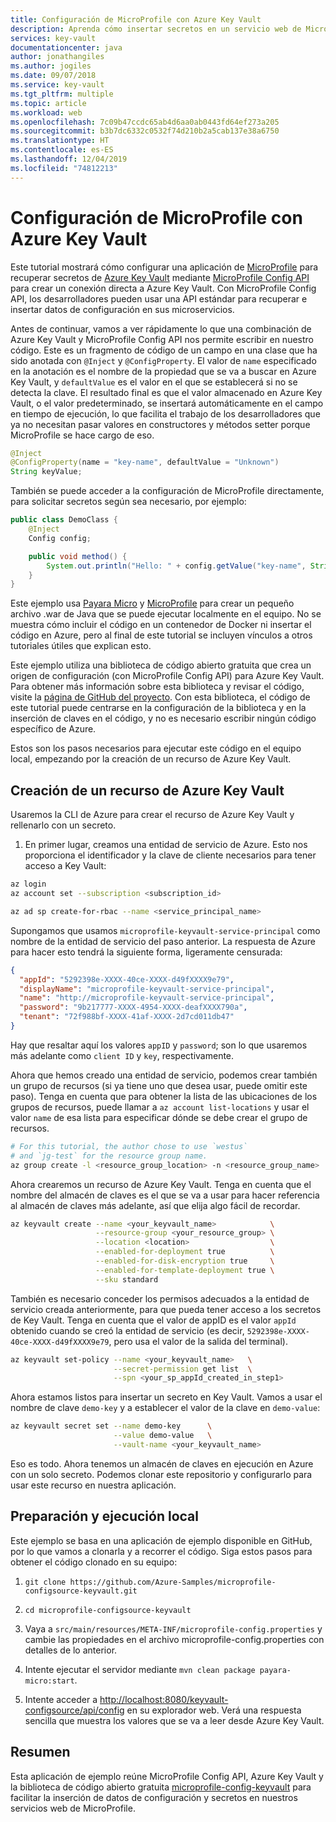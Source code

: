 ```yaml
---
title: Configuración de MicroProfile con Azure Key Vault
description: Aprenda cómo insertar secretos en un servicio web de MicroProfile con Azure Key Vault
services: key-vault
documentationcenter: java
author: jonathangiles
ms.author: jogiles
ms.date: 09/07/2018
ms.service: key-vault
ms.tgt_pltfrm: multiple
ms.topic: article
ms.workload: web
ms.openlocfilehash: 7c09b47ccdc65ab4d6aa0ab0443fd64ef273a205
ms.sourcegitcommit: b3b7dc6332c0532f74d210b2a5cab137e38a6750
ms.translationtype: HT
ms.contentlocale: es-ES
ms.lasthandoff: 12/04/2019
ms.locfileid: "74812213"
---
```

# <a name="configure-microprofile-with-azure-key-vault"></a>Configuración de MicroProfile con Azure Key Vault

Este tutorial mostrará cómo configurar una aplicación de [MicroProfile](http://microprofile.io) para recuperar secretos de [Azure Key Vault](https://azure.microsoft.com/services/key-vault/) mediante [MicroProfile Config API](https://microprofile.io/project/eclipse/microprofile-config) para crear un conexión directa a Azure Key Vault. Con MicroProfile Config API, los desarrolladores pueden usar una API estándar para recuperar e insertar datos de configuración en sus microservicios.

Antes de continuar, vamos a ver rápidamente lo que una combinación de Azure Key Vault y MicroProfile Config API nos permite escribir en nuestro código. Este es un fragmento de código de un campo en una clase que ha sido anotada con `@Inject` y `@ConfigProperty`. El valor de `name` especificado en la anotación es el nombre de la propiedad que se va a buscar en Azure Key Vault, y `defaultValue` es el valor en el que se establecerá si no se detecta la clave. El resultado final es que el valor almacenado en Azure Key Vault, o el valor predeterminado, se insertará automáticamente en el campo en tiempo de ejecución, lo que facilita el trabajo de los desarrolladores que ya no necesitan pasar valores en constructores y métodos setter porque MicroProfile se hace cargo de eso.

```java
@Inject
@ConfigProperty(name = "key-name", defaultValue = "Unknown")
String keyValue;
```

También se puede acceder a la configuración de MicroProfile directamente, para solicitar secretos según sea necesario, por ejemplo:

```java
public class DemoClass {
    @Inject
    Config config;

    public void method() {
        System.out.println("Hello: " + config.getValue("key-name", String.class));
    }
}
```

Este ejemplo usa [Payara Micro](https://www.payara.fish/payara_micro) y [MicroProfile](https://microprofile.io/) para crear un pequeño archivo .war de Java que se puede ejecutar localmente en el equipo. No se muestra cómo incluir el código en un contenedor de Docker ni insertar el código en Azure, pero al final de este tutorial se incluyen vínculos a otros tutoriales útiles que explican esto.

Este ejemplo utiliza una biblioteca de código abierto gratuita que crea un origen de configuración (con MicroProfile Config API) para Azure Key Vault. Para obtener más información sobre esta biblioteca y revisar el código, visite la [página de GitHub del proyecto](https://github.com/Azure/azure-microprofile/tree/master/microprofile-config-keyvault). Con esta biblioteca, el código de este tutorial puede centrarse en la configuración de la biblioteca y en la inserción de claves en el código, y no es necesario escribir ningún código específico de Azure.

Estos son los pasos necesarios para ejecutar este código en el equipo local, empezando por la creación de un recurso de Azure Key Vault.

## <a name="creating-an-azure-key-vault-resource"></a>Creación de un recurso de Azure Key Vault

Usaremos la CLI de Azure para crear el recurso de Azure Key Vault y rellenarlo con un secreto.

1. En primer lugar, creamos una entidad de servicio de Azure. Esto nos proporciona el identificador y la clave de cliente necesarios para tener acceso a Key Vault:

```bash
az login
az account set --subscription <subscription_id>

az ad sp create-for-rbac --name <service_principal_name>
```

Supongamos que usamos `microprofile-keyvault-service-principal` como nombre de la entidad de servicio del paso anterior. La respuesta de Azure para hacer esto tendrá la siguiente forma, ligeramente censurada:

```json
{
  "appId": "5292398e-XXXX-40ce-XXXX-d49fXXXX9e79",
  "displayName": "microprofile-keyvault-service-principal",
  "name": "http://microprofile-keyvault-service-principal",
  "password": "9b217777-XXXX-4954-XXXX-deafXXXX790a",
  "tenant": "72f988bf-XXXX-41af-XXXX-2d7cd011db47"
}
```

Hay que resaltar aquí los valores `appID` y `password`; son lo que usaremos más adelante como `client ID` y `key`, respectivamente.

Ahora que hemos creado una entidad de servicio, podemos crear también un grupo de recursos (si ya tiene uno que desea usar, puede omitir este paso). Tenga en cuenta que para obtener la lista de las ubicaciones de los grupos de recursos, puede llamar a `az account list-locations` y usar el valor `name` de esa lista para especificar dónde se debe crear el grupo de recursos.

```bash
# For this tutorial, the author chose to use `westus`
# and `jg-test` for the resource group name.
az group create -l <resource_group_location> -n <resource_group_name>
```

Ahora crearemos un recurso de Azure Key Vault. Tenga en cuenta que el nombre del almacén de claves es el que se va a usar para hacer referencia al almacén de claves más adelante, así que elija algo fácil de recordar.

```bash
az keyvault create --name <your_keyvault_name>            \
                   --resource-group <your_resource_group> \
                   --location <location>                  \
                   --enabled-for-deployment true          \
                   --enabled-for-disk-encryption true     \
                   --enabled-for-template-deployment true \
                   --sku standard
```

También es necesario conceder los permisos adecuados a la entidad de servicio creada anteriormente, para que pueda tener acceso a los secretos de Key Vault. Tenga en cuenta que el valor de appID es el valor `appId` obtenido cuando se creó la entidad de servicio (es decir, `5292398e-XXXX-40ce-XXXX-d49fXXXX9e79`, pero usa el valor de la salida del terminal).

```bash
az keyvault set-policy --name <your_keyvault_name>   \
                       --secret-permission get list  \
                       --spn <your_sp_appId_created_in_step1>
```

Ahora estamos listos para insertar un secreto en Key Vault. Vamos a usar el nombre de clave `demo-key` y a establecer el valor de la clave en `demo-value`:

```bash
az keyvault secret set --name demo-key      \
                       --value demo-value   \
                       --vault-name <your_keyvault_name>  
```

Eso es todo. Ahora tenemos un almacén de claves en ejecución en Azure con un solo secreto. Podemos clonar este repositorio y configurarlo para usar este recurso en nuestra aplicación.

## <a name="getting-up-and-running-locally"></a>Preparación y ejecución local

Este ejemplo se basa en una aplicación de ejemplo disponible en GitHub, por lo que vamos a clonarla y a recorrer el código. Siga estos pasos para obtener el código clonado en su equipo:

1. `git clone https://github.com/Azure-Samples/microprofile-configsource-keyvault.git`

1. `cd microprofile-configsource-keyvault`

1. Vaya a `src/main/resources/META-INF/microprofile-config.properties` y cambie las propiedades en el archivo microprofile-config.properties con detalles de lo anterior.

1. Intente ejecutar el servidor mediante `mvn clean package payara-micro:start`.

1. Intente acceder a [http://localhost:8080/keyvault-configsource/api/config](http://localhost:8080/keyvault-configsource/api/config) en su explorador web. Verá una respuesta sencilla que muestra los valores que se va a leer desde Azure Key Vault.

## <a name="summary"></a>Resumen

Esta aplicación de ejemplo reúne MicroProfile Config API, Azure Key Vault y la biblioteca de código abierto gratuita [microprofile-config-keyvault](https://github.com/Azure/azure-microprofile/tree/master/microprofile-config-keyvault) para facilitar la inserción de datos de configuración y secretos en nuestros servicios web de MicroProfile.
